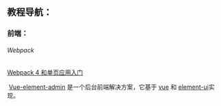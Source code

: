 ## 教程导航：

### 前端：

###### Webpack

[	Webpack 4 和单页应用入门](https://github.com/wallstreetcn/webpack-and-spa-guide)

​	[Vue-element-admin](https://github.com/PanJiaChen/vue-element-admin) 是一个后台前端解决方案，它基于 [vue](https://github.com/vuejs/vue) 和 [element-ui](https://github.com/ElemeFE/element)实现。

